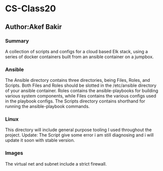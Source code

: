 
# CS-Class20

## Author:Akef Bakir

### Summary 
A collection of scripts and configs for a cloud based Elk stack, using a series
of docker containers built from an ansible container on a jumpbox.  

### Ansible
The Ansible directory contains three directories, being Files, Roles, and
Scripts.  Both Files and Roles should be slotted in the /etc/ansible directory
of your ansible container.  Roles contains the ansible-playbooks for building
various system components, while Files contains the various configs used in the
playbook configs.  The Scripts directory contains shorthand for running the
ansible-playbook commands. 

### Linux
This directory will include general purpose tooling I used throughout the
project.
Update: The Script give some error i am still diagnosing and i will update it soon with
stable version.

### Images
The virtual net and subnet include a strict firewall.



